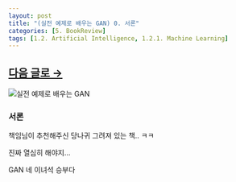 ```yaml
---
layout: post
title: "(실전 예제로 배우는 GAN) 0. 서론"
categories: [5. BookReview]
tags: [1.2. Artificial Intelligence, 1.2.1. Machine Learning]
---
```


## [다음 글로 →](https://maizer2.github.io/bookreview/2022/03/13/(실전-예제로-배우는-GAN)-1.-생성적-적대-신경망이란.html)

![실전 예제로 배우는 GAN](https://image.aladin.co.kr/product/19925/52/cover500/k342635636_1.jpg)
<br/>

### 서론

책임님이 추천해주신 당나귀 그려져 있는 책.. ㅋㅋ

진짜 열심히 해야지...

GAN 네 이녀석 승부다
